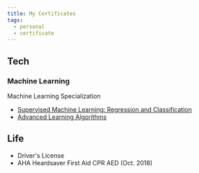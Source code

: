 ```yaml
---
title: My Certificates
tags:
  - personal
  - certificate
---
```

## Tech
### Machine Learning
Machine Learning Specialization
- [Supervised Machine Learning: Regression and Classification](https://coursera.org/verify/WMYV9APQ4H8V)
- [Advanced Learning Algorithms](https://coursera.org/verify/KJYZ9XFTWQ8F)
## Life
- Driver's License
- AHA Heardsaver First Aid CPR AED (Oct. 2018)
